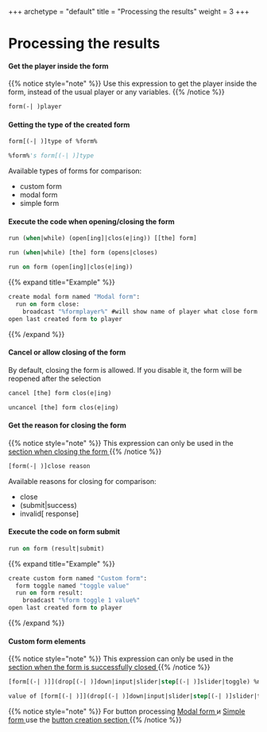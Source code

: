 +++
archetype = "default"
title = "Processing the results"
weight = 3
+++
# Processing the results
#### Get the player inside the form
{{% notice style="note" %}}
Use this expression to get the player inside the form, instead of the usual player or any variables.
{{% /notice %}}
```vb
form(-| )player
```

#### Getting the type of the created form
```vb
form[(-| )]type of %form%
```
```vb
%form%'s form[(-| )]type
```
Available types of forms for comparison:
- custom form
- modal form
- simple form

#### Execute the code when opening/closing the form
```vb
run (when|while) (open[ing]|clos(e|ing)) [[the] form]
```
```vb
run (when|while) [the] form (opens|closes)
```
```vb
run on form (open[ing]|clos(e|ing))
```
{{% expand title="Example" %}}
```vb
create modal form named "Modal form":
  run on form close:
  	broadcast "%formplayer%" #will show name of player what close form
open last created form to player
```
{{% /expand %}}
#### Cancel or allow closing of the form
By default, closing the form is allowed. If you disable it, the form will be reopened after the selection
```vb
cancel [the] form clos(e|ing)
```
```vb
uncancel [the] form clos(e|ing)
```
#### Get the reason for closing the form
{{% notice style="note" %}}
This expression can only be used in the [section when closing the form <i class="fas fa-link"></i>](./getting-results#execute-the-code-when-openingclosing-the-form)
{{% /notice %}}
```vb
[form(-| )]close reason
```
Available reasons for closing for comparison:
- close
- (submit|success)
- invalid[ response]

#### Execute the code on form submit
```vb
run on form (result|submit)
```
{{% expand title="Example" %}}
```vb
create custom form named "Custom form":
  form toggle named "toggle value"
  run on form result:
    broadcast "%form toggle 1 value%"
open last created form to player
```
{{% /expand %}}

#### Custom form elements
{{% notice style="note" %}}
This expression can only be used in the [section when the form is successfully closed <i class="fas fa-link"></i>](./getting-results#execute-the-code-on-form-submit)
{{% /notice %}}
```vb
[form[(-| )]](drop[(-| )]down|input|slider|step[(-| )]slider|toggle) %number% [value]
```
```vb
value of [form[(-| )]](drop[(-| )]down|input|slider|step[(-| )]slider|toggle) %number%
```

{{% notice style="note" %}}
For button processing [Modal form <i class="fas fa-link"></i>](../form-types/#modal-form) и [Simple form <i class="fas fa-link"></i>](../form-types/#simple-form) use the [button creation section <i class="fas fa-link"></i>](../elements/#buttons) 
{{% /notice %}}
